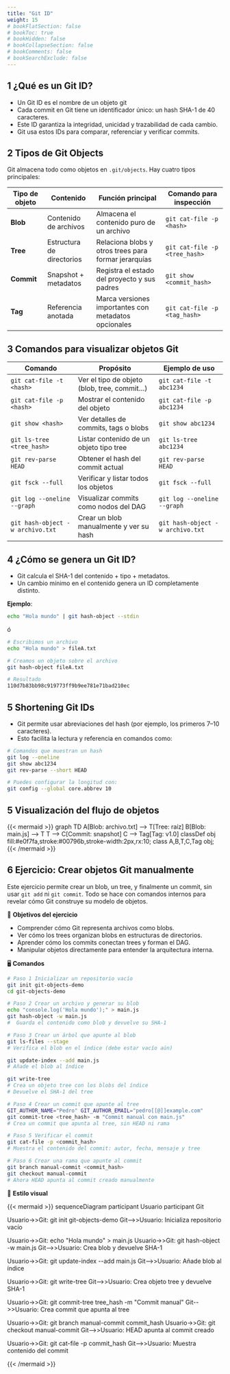 ```yaml
---
title: "Git ID"
weight: 15
# bookFlatSection: false
# bookToc: true
# bookHidden: false
# bookCollapseSection: false
# bookComments: false
# bookSearchExclude: false
---
```


## **1 ¿Qué es un Git ID?**

- Un Git ID es el nombre de un objeto git
- Cada commit en Git tiene un identificador único: un hash SHA-1 de 40 caracteres.
- Este ID garantiza la integridad, unicidad y trazabilidad de cada cambio.
- Git usa estos IDs para comparar, referenciar y verificar commits.

## **2 Tipos de Git Objects**

Git almacena todo como objetos en `.git/objects`. Hay cuatro tipos principales:

|Tipo de objeto |Contenido                  |Función principal                                   |Comando para inspección                  |
|------------------|------------------------------|--------------------------------------------------------|---------------------------------------------|
| **Blob**         | Contenido de archivos        | Almacena el contenido puro de un archivo               | `git cat-file -p <hash>`                    |
| **Tree**         | Estructura de directorios    | Relaciona blobs y otros trees para formar jerarquías   | `git cat-file -p <tree_hash>`               |
| **Commit**       | Snapshot + metadatos         | Registra el estado del proyecto y sus padres           | `git show <commit_hash>`                    |
| **Tag**          | Referencia anotada           | Marca versiones importantes con metadatos opcionales   | `git cat-file -p <tag_hash>`                |

## 3 **Comandos para visualizar objetos Git**

| Comando                          | Propósito                                 | Ejemplo de uso                          |
|-----------------------------------|----------------------------------------------|--------------------------------------------|
| `git cat-file -t <hash>`          | Ver el tipo de objeto (blob, tree, commit…)  | `git cat-file -t abc1234`                  |
| `git cat-file -p <hash>`          | Mostrar el contenido del objeto              | `git cat-file -p abc1234`                  |
| `git show <hash>`                 | Ver detalles de commits, tags o blobs        | `git show abc1234`                         |
| `git ls-tree <tree_hash>`         | Listar contenido de un objeto tipo tree      | `git ls-tree abc1234`                      |
| `git rev-parse HEAD`              | Obtener el hash del commit actual            | `git rev-parse HEAD`                       |
| `git fsck --full`                 | Verificar y listar todos los objetos         | `git fsck --full`                          |
| `git log --oneline --graph`       | Visualizar commits como nodos del DAG        | `git log --oneline --graph`                |
| `git hash-object -w archivo.txt`  | Crear un blob manualmente y ver su hash      | `git hash-object -w archivo.txt`           |

## **4 ¿Cómo se genera un Git ID?**

- Git calcula el SHA-1 del contenido + tipo + metadatos.
- Un cambio mínimo en el contenido genera un ID completamente distinto.

**Ejemplo**:

```bash
echo "Hola mundo" | git hash-object --stdin 
```

ó

```bash
# Escribimos un archivo
echo "Hola mundo" > fileA.txt

# Creamos un objeto sobre el archivo
git hash-object fileA.txt

# Resultado
110d7b83bb98c919773ff9b9ee781e71bad210ec
```

## **5 Shortening Git IDs**

- Git permite usar abreviaciones del hash (por ejemplo, los primeros 7–10 caracteres).
- Esto facilita la lectura y referencia en comandos como:

```bash
# Comandos que muestran un hash
git log --oneline
git show abc1234
git rev-parse --short HEAD

# Puedes configurar la longitud con:
git config --global core.abbrev 10
```

## **5 Visualización del flujo de objetos**

{{< mermaid >}}
graph TD
    A[Blob: archivo.txt] --> T[Tree: raíz]
    B[Blob: main.js] --> T
    T --> C[Commit: snapshot]
    C --> Tag[Tag: v1.0]
    classDef obj fill:#e0f7fa,stroke:#00796b,stroke-width:2px,rx:10;
    class A,B,T,C,Tag obj;
{{< /mermaid >}}

## **6 Ejercicio: Crear objetos Git manualmente**

Este ejercicio permite crear un blob, un tree, y finalmente un commit, sin usar `git add` ni `git commit`. Todo se hace con comandos internos para revelar cómo Git construye su modelo de objetos.

🎯 **Objetivos del ejercicio**

- Comprender cómo Git representa archivos como blobs.
- Ver cómo los trees organizan blobs en estructuras de directorios.
- Aprender cómo los commits conectan trees y forman el DAG.
- Manipular objetos directamente para entender la arquitectura interna.

🖥️ **Comandos**

```bash
# Paso 1 Inicializar un repositorio vacío
git init git-objects-demo
cd git-objects-demo

# Paso 2 Crear un archivo y generar su blob
echo "console.log('Hola mundo');" > main.js
git hash-object -w main.js
#  Guarda el contenido como blob y devuelve su SHA-1

# Paso 3 Crear un árbol que apunte al blob
git ls-files --stage
# Verifica el blob en el índice (debe estar vacío aún)

git update-index --add main.js
# Añade el blob al índice

git write-tree
# Crea un objeto tree con los blobs del índice
# Devuelve el SHA-1 del tree

# Paso 4 Crear un commit que apunte al tree
GIT_AUTHOR_NAME="Pedro" GIT_AUTHOR_EMAIL="pedro[[@]]example.com"
git commit-tree <tree_hash> -m "Commit manual con main.js"
# Crea un commit que apunta al tree, sin HEAD ni rama

# Paso 5 Verificar el commit
git cat-file -p <commit_hash>
# Muestra el contenido del commit: autor, fecha, mensaje y tree

# Paso 6 Crear una rama que apunte al commit
git branch manual-commit <commit_hash>
git checkout manual-commit
# Ahora HEAD apunta al commit creado manualmente
```

🎨 **Estilo visual**

{{< mermaid >}}
sequenceDiagram
  participant Usuario
  participant Git

  Usuario->>Git: git init git-objects-demo
  Git-->>Usuario: Inicializa repositorio vacío

  Usuario->>Git: echo "Hola mundo" > main.js
  Usuario->>Git: git hash-object -w main.js
  Git-->>Usuario: Crea blob y devuelve SHA-1

  Usuario->>Git: git update-index --add main.js
  Git-->>Usuario: Añade blob al índice

  Usuario->>Git: git write-tree
  Git-->>Usuario: Crea objeto tree y devuelve SHA-1

  Usuario->>Git: git commit-tree tree_hash -m "Commit manual"
  Git-->>Usuario: Crea commit que apunta al tree

  Usuario->>Git: git branch manual-commit commit_hash
  Usuario->>Git: git checkout manual-commit
  Git-->>Usuario: HEAD apunta al commit creado

  Usuario->>Git: git cat-file -p commit_hash
  Git-->>Usuario: Muestra contenido del commit

{{< /mermaid >}}
